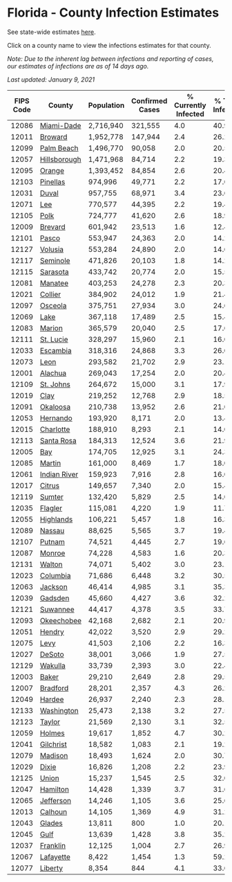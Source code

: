 # Florida - County Infection Estimates

See state-wide estimates [here](/infections/us-fl).

Click on a county name to view the infections estimates for that county.

*Note: Due to the inherent lag between infections and reporting of cases, our estimates of infections are as of 14 days ago.*

*Last updated: January 9, 2021*

|   FIPS Code |                       County |   Population |   Confirmed Cases |   % Currently Infected |   % Total Infected |
|-------------|------------------------------|--------------|-------------------|------------------------|--------------------|
|       12086 |     [Miami-Dade](miami-dade) |    2,716,940 |           321,555 |                    4.0 |               40.9 |
|       12011 |           [Broward](broward) |    1,952,778 |           147,944 |                    2.4 |               26.2 |
|       12099 |     [Palm Beach](palm-beach) |    1,496,770 |            90,058 |                    2.0 |               20.5 |
|       12057 | [Hillsborough](hillsborough) |    1,471,968 |            84,714 |                    2.2 |               19.3 |
|       12095 |             [Orange](orange) |    1,393,452 |            84,854 |                    2.6 |               20.4 |
|       12103 |         [Pinellas](pinellas) |      974,996 |            49,771 |                    2.2 |               17.0 |
|       12031 |               [Duval](duval) |      957,755 |            68,971 |                    3.4 |               23.6 |
|       12071 |                   [Lee](lee) |      770,577 |            44,395 |                    2.2 |               19.4 |
|       12105 |                 [Polk](polk) |      724,777 |            41,620 |                    2.6 |               18.9 |
|       12009 |           [Brevard](brevard) |      601,942 |            23,513 |                    1.6 |               12.4 |
|       12101 |               [Pasco](pasco) |      553,947 |            24,363 |                    2.0 |               14.2 |
|       12127 |           [Volusia](volusia) |      553,284 |            24,890 |                    2.0 |               14.6 |
|       12117 |         [Seminole](seminole) |      471,826 |            20,103 |                    1.8 |               14.2 |
|       12115 |         [Sarasota](sarasota) |      433,742 |            20,774 |                    2.0 |               15.5 |
|       12081 |           [Manatee](manatee) |      403,253 |            24,278 |                    2.3 |               20.3 |
|       12021 |           [Collier](collier) |      384,902 |            24,012 |                    1.9 |               21.4 |
|       12097 |           [Osceola](osceola) |      375,751 |            27,934 |                    3.0 |               24.6 |
|       12069 |                 [Lake](lake) |      367,118 |            17,489 |                    2.5 |               15.4 |
|       12083 |             [Marion](marion) |      365,579 |            20,040 |                    2.5 |               17.6 |
|       12111 |       [St. Lucie](st.-lucie) |      328,297 |            15,960 |                    2.1 |               16.0 |
|       12033 |         [Escambia](escambia) |      318,316 |            24,868 |                    3.3 |               26.0 |
|       12073 |                 [Leon](leon) |      293,582 |            21,702 |                    2.9 |               23.1 |
|       12001 |           [Alachua](alachua) |      269,043 |            17,254 |                    2.0 |               20.4 |
|       12109 |       [St. Johns](st.-johns) |      264,672 |            15,000 |                    3.1 |               17.9 |
|       12019 |                 [Clay](clay) |      219,252 |            12,768 |                    2.9 |               18.5 |
|       12091 |         [Okaloosa](okaloosa) |      210,738 |            13,952 |                    2.6 |               21.0 |
|       12053 |         [Hernando](hernando) |      193,920 |             8,171 |                    2.0 |               13.4 |
|       12015 |       [Charlotte](charlotte) |      188,910 |             8,293 |                    2.1 |               14.0 |
|       12113 |     [Santa Rosa](santa-rosa) |      184,313 |            12,524 |                    3.6 |               21.9 |
|       12005 |                   [Bay](bay) |      174,705 |            12,925 |                    3.1 |               24.3 |
|       12085 |             [Martin](martin) |      161,000 |             8,469 |                    1.7 |               18.0 |
|       12061 | [Indian River](indian-river) |      159,923 |             7,916 |                    2.8 |               16.0 |
|       12017 |             [Citrus](citrus) |      149,657 |             7,340 |                    2.0 |               15.4 |
|       12119 |             [Sumter](sumter) |      132,420 |             5,829 |                    2.5 |               14.0 |
|       12035 |           [Flagler](flagler) |      115,081 |             4,220 |                    1.9 |               11.7 |
|       12055 |       [Highlands](highlands) |      106,221 |             5,457 |                    1.8 |               16.3 |
|       12089 |             [Nassau](nassau) |       88,625 |             5,565 |                    3.7 |               19.4 |
|       12107 |             [Putnam](putnam) |       74,521 |             4,445 |                    2.7 |               19.6 |
|       12087 |             [Monroe](monroe) |       74,228 |             4,583 |                    1.6 |               20.3 |
|       12131 |             [Walton](walton) |       74,071 |             5,402 |                    3.0 |               23.1 |
|       12023 |         [Columbia](columbia) |       71,686 |             6,448 |                    3.2 |               30.5 |
|       12063 |           [Jackson](jackson) |       46,414 |             4,985 |                    3.1 |               35.3 |
|       12039 |           [Gadsden](gadsden) |       45,660 |             4,427 |                    3.6 |               32.2 |
|       12121 |         [Suwannee](suwannee) |       44,417 |             4,378 |                    3.5 |               33.7 |
|       12093 |     [Okeechobee](okeechobee) |       42,168 |             2,682 |                    2.1 |               20.9 |
|       12051 |             [Hendry](hendry) |       42,022 |             3,520 |                    2.9 |               29.2 |
|       12075 |                 [Levy](levy) |       41,503 |             2,106 |                    2.2 |               16.3 |
|       12027 |             [DeSoto](desoto) |       38,001 |             3,066 |                    1.9 |               27.5 |
|       12129 |           [Wakulla](wakulla) |       33,739 |             2,393 |                    3.0 |               22.4 |
|       12003 |               [Baker](baker) |       29,210 |             2,649 |                    2.8 |               29.5 |
|       12007 |         [Bradford](bradford) |       28,201 |             2,357 |                    4.3 |               26.2 |
|       12049 |             [Hardee](hardee) |       26,937 |             2,240 |                    2.3 |               28.1 |
|       12133 |     [Washington](washington) |       25,473 |             2,138 |                    3.2 |               27.5 |
|       12123 |             [Taylor](taylor) |       21,569 |             2,130 |                    3.1 |               32.5 |
|       12059 |             [Holmes](holmes) |       19,617 |             1,852 |                    4.7 |               30.2 |
|       12041 |       [Gilchrist](gilchrist) |       18,582 |             1,083 |                    2.1 |               19.2 |
|       12079 |           [Madison](madison) |       18,493 |             1,624 |                    2.0 |               30.7 |
|       12029 |               [Dixie](dixie) |       16,826 |             1,208 |                    2.2 |               23.9 |
|       12125 |               [Union](union) |       15,237 |             1,545 |                    2.5 |               32.0 |
|       12047 |         [Hamilton](hamilton) |       14,428 |             1,339 |                    3.7 |               31.6 |
|       12065 |       [Jefferson](jefferson) |       14,246 |             1,105 |                    3.6 |               25.6 |
|       12013 |           [Calhoun](calhoun) |       14,105 |             1,369 |                    4.9 |               31.2 |
|       12043 |             [Glades](glades) |       13,811 |               800 |                    1.0 |               20.1 |
|       12045 |                 [Gulf](gulf) |       13,639 |             1,428 |                    3.8 |               35.2 |
|       12037 |         [Franklin](franklin) |       12,125 |             1,004 |                    2.7 |               26.9 |
|       12067 |       [Lafayette](lafayette) |        8,422 |             1,454 |                    1.3 |               59.2 |
|       12077 |           [Liberty](liberty) |        8,354 |               844 |                    4.1 |               33.6 |